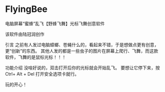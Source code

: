# FlyingBee
电脑屏幕“蜜蜂”乱飞【野蜂飞舞】光标飞舞创意软件

该软件由陆冠润创作

引言
之前有人发过电脑蟑螂、苍蝇什么的，看起来不错，于是想做点更有创意，更“创新”的东西。
其他人发的都是一些虫子的图片在屏幕上爬行、飞舞，而这款软件，飞舞的是鼠标光标！！！

功能介绍
没啥好说的，双击打开后你的光标就会开始乱飞。
要想让它停下来，按 Ctrl+ Alt + Del 打开安全选项卡就行。

玩的开心！
